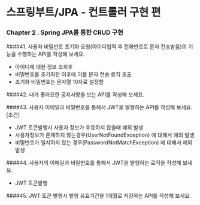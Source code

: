 # 스프링부트/JPA - 컨트롤러 구현 편

### Chapter 2 . Spring JPA를 통한 CRUD 구현


####41.	사용자 비밀번호 초기화 요청(아이디입력 후 전화번호로 문자 전송받음)의 기능을 수행하는 API를 작성해 보세요.
- 아이디에 대한 정보 조회후
- 비밀번호를 초기화한 이후에 이를 문자 전송 로직 호출
- 초기화 비밀번호는 문자열 10자로 설정함


####42. 내가 좋아요한 공지사항을 보는 API를 작성해 보세요.


####43. 사용자 이메일과 비밀번호를 통해서 JWT을 발행하는 API를 작성해 보세요.
[조건]
- JWT 토큰발행시 사용자 정보가 유효하지 않을때 예외 발생
- 사용자정보가 존재하지 않는경우(UserNotFoundException) 에 대해서 예외 발생
- 비밀번호가 일치하지 않는 경우(PasswordNotMatchException) 에 대해서 예외 발생


####44. 사용자의 이메일과 비밀번호를 통해서 JWT을 발행하는 로직을 작성해 보세요.
- JWT 토큰발행


####45. JWT 토큰 발행시 발행 유효기간을 1개월로 저장하는 API를 작성해 보세요.

